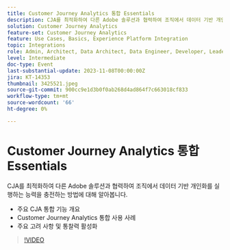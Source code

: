 ```yaml
---
title: Customer Journey Analytics 통합 Essentials
description: CJA를 최적화하여 다른 Adobe 솔루션과 협력하여 조직에서 데이터 기반 개인화를 실행하는 능력을 충전하는 방법에 대해 알아봅니다.
solution: Customer Journey Analytics
feature-set: Customer Journey Analytics
feature: Use Cases, Basics, Experience Platform Integration
topic: Integrations
role: Admin, Architect, Data Architect, Data Engineer, Developer, Leader, User
level: Intermediate
doc-type: Event
last-substantial-update: 2023-11-08T00:00:00Z
jira: KT-14353
thumbnail: 3425521.jpeg
source-git-commit: 900cc9e1d3b0f0ab268d4ad864f7c663018cf833
workflow-type: tm+mt
source-wordcount: '66'
ht-degree: 0%

---
```



# Customer Journey Analytics 통합 Essentials

CJA를 최적화하여 다른 Adobe 솔루션과 협력하여 조직에서 데이터 기반 개인화를 실행하는 능력을 충전하는 방법에 대해 알아봅니다.

* 주요 CJA 통합 기능 개요
* Customer Journey Analytics 통합 사용 사례
* 주요 고려 사항 및 통찰력 활성화

>[!VIDEO](https://video.tv.adobe.com/v/3425521/?learn=on)